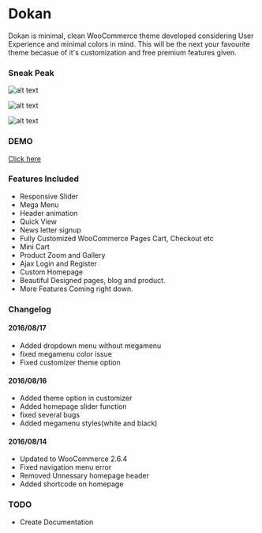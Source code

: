 # Dokan
Dokan is minimal, clean WooCommerce theme developed considering User Experience and minimal colors in mind. This will be the next your favourite theme becasue of it's customization and free premium features given.


### Sneak Peak
![alt text](http://www.sanjeevshrestha.me/themes/meditationmusic/wp-content/uploads/2016/08/sneakpeak.png "Preview")


![alt text](http://www.sanjeevshrestha.me/themes/meditationmusic/wp-content/uploads/2016/08/newmegamenu.png "Preview")


![alt text](http://www.sanjeevshrestha.me/themes/meditationmusic/wp-content/uploads/2016/08/themeoption.png "Preview")

### DEMO
[Click here](http://sanjeevshrestha.me/themes/dokan)

### Features Included
* Responsive Slider
* Mega Menu
* Header animation
* Quick View
* News letter signup
* Fully Customized WooCommerce Pages Cart, Checkout etc
* Mini Cart
* Product Zoom and Gallery
* Ajax Login and Register
* Custom Homepage
* Beautiful Designed pages, blog and product.
* More Features Coming right down.

### Changelog

#### 2016/08/17
* Added dropdown menu without megamenu
* fixed megamenu color issue
* Fixed customizer theme option

#### 2016/08/16
* Added theme option in customizer
* Added homepage slider function
* fixed several bugs 
* Added megamenu styles(white and black)

#### 2016/08/14
* Updated to WooCommerce 2.6.4
* Fixed navigation menu error
* Removed Unnessary homepage header 
* Added shortcode on homepage


### TODO
* Create Documentation

